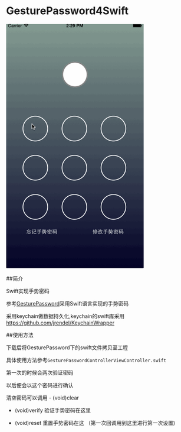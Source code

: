 GesturePassword4Swift
=====================
![demo](./demo.gif)

##简介

Swift实现手势密码

参考[GesturePassword](https://github.com/smilingxinyi/GesturePassword)采用Swift语言实现的手势密码

采用keychain做数据持久化,keychain的swift库采用 https://github.com/jrendel/KeychainWrapper


##使用方法

下载后将GesturePassword下的swift文件拷贝至工程

具体使用方法参考`GesturePasswordControllerViewController.swift`

第一次的时候会两次验证密码

以后便会以这个密码进行确认

清空密码可以调用 - (void)clear

- (void)verify 验证手势密码在这里

- (void)reset 重置手势密码在这 （第一次回调用到这里进行第一次设置)

